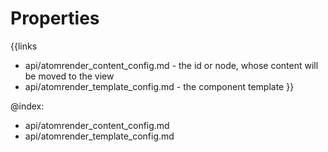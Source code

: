 
Properties
==========

{{links
- api/atomrender_content_config.md - the id or node, whose content will be moved to the view
- api/atomrender_template_config.md - the component template
}}

@index:
- api/atomrender_content_config.md
- api/atomrender_template_config.md

